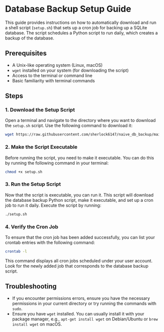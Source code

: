 # Database Backup Setup Guide

This guide provides instructions on how to automatically download and run a shell script (`setup.sh`) that sets up a cron job for backing up a SQLite database. The script schedules a Python script to run daily, which creates a backup of the database.

## Prerequisites

- A Unix-like operating system (Linux, macOS)
- `wget` installed on your system (for downloading the script)
- Access to the terminal or command line
- Basic familiarity with terminal commands

## Steps

### 1. Download the Setup Script

Open a terminal and navigate to the directory where you want to download the `setup.sh` script. Use the following command to download it:

```bash
wget https://raw.githubusercontent.com/sherlock6147/naive_db_backup/main/setup.sh
```

### 2. Make the Script Executable

Before running the script, you need to make it executable. You can do this by running the following command in your terminal:

```bash
chmod +x setup.sh
```

### 3. Run the Setup Script

Now that the script is executable, you can run it. This script will download the database backup Python script, make it executable, and set up a cron job to run it daily. Execute the script by running:

```bash
./setup.sh
```

### 4. Verify the Cron Job

To ensure that the cron job has been added successfully, you can list your crontab entries with the following command:

```bash
crontab -l
```

This command displays all cron jobs scheduled under your user account. Look for the newly added job that corresponds to the database backup script.

## Troubleshooting

- If you encounter permissions errors, ensure you have the necessary permissions in your current directory or try running the commands with `sudo`.
- Ensure you have `wget` installed. You can usually install it with your package manager, e.g., `apt-get install wget` on Debian/Ubuntu or `brew install wget` on macOS.
